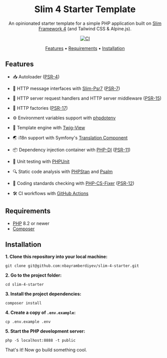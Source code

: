 <h1 align="center">Slim 4 Starter Template</h1>

<p align="center">An opinionated starter template for a simple PHP application built on <a href="https://www.slimframework.com" target="_blank">Slim Framework 4</a> (and Tailwind CSS & Alpine.js).</p>

<p align="center">
  <a href="https://github.com/nbayramberdiyev/slim-4-starter/actions/workflows/continuous-integration.yml/badge.svg" target="_blank">
    <img src="https://github.com/nbayramberdiyev/slim-4-starter/actions/workflows/continuous-integration.yml/badge.svg" alt="CI" />
  </a>
</p>

<p align="center">
  <a href="#features">Features</a> •
  <a href="#requirements">Requirements</a> •
  <a href="#installation">Installation</a>
</p>

## Features

- :inbox_tray: Autoloader ([PSR-4](https://github.com/php-fig/fig-standards/blob/master/accepted/PSR-4-autoloader.md))

- :incoming_envelope: HTTP message interfaces with [Slim-Psr7](https://github.com/slimphp/Slim-Psr7) ([PSR-7](https://github.com/php-fig/fig-standards/blob/master/accepted/PSR-7-http-message.md))

- :dart: HTTP server request handlers and HTTP server middleware ([PSR-15](https://github.com/php-fig/fig-standards/blob/master/accepted/PSR-15-request-handlers.md))

- :electric_plug: HTTP factories ([PSR-17](https://github.com/php-fig/fig-standards/blob/master/accepted/PSR-17-http-factory.md))

- :gear: Environment variables support with [phpdotenv](https://github.com/vlucas/phpdotenv)

- :ear_of_rice: Template engine with [Twig-View](https://github.com/slimphp/Twig-View)

- :earth_asia: i18n support with Symfony's [Translation Component](https://github.com/symfony/translation)

- :package: Dependency injection container with [PHP-DI](https://github.com/php-di/php-di) ([PSR-11](https://github.com/php-fig/fig-standards/blob/master/accepted/PSR-11-container.md))

- :test_tube: Unit testing with [PHPUnit](https://github.com/sebastianbergmann/phpunit)

- :mag: Static code analysis with [PHPStan](https://github.com/phpstan/phpstan) and [Psalm](https://github.com/vimeo/psalm)

- :telescope: Coding standards checking with [PHP-CS-Fixer](https://github.com/PHP-CS-Fixer/PHP-CS-Fixer) ([PSR-12](https://github.com/php-fig/fig-standards/blob/master/accepted/PSR-12-extended-coding-style-guide.md))

- :hammer_and_wrench: CI workflows with [GitHub Actions](https://docs.github.com/en/actions)

## Requirements

- [PHP](https://www.php.net) 8.2 or newer
- [Composer](https://getcomposer.org)

## Installation

**1. Clone this repository into your local machine:**

```shell
git clone git@github.com:nbayramberdiyev/slim-4-starter.git
```

**2. Go to the project folder:**

```shell
cd slim-4-starter
```

**3. Install the project dependencies:**

```shell
composer install
```

**4. Create a copy of `.env.example`:**

```shell
cp .env.example .env
```

**5. Start the PHP development server:**

```shell
php -S localhost:8888 -t public
```

That's it! Now go build something cool.
